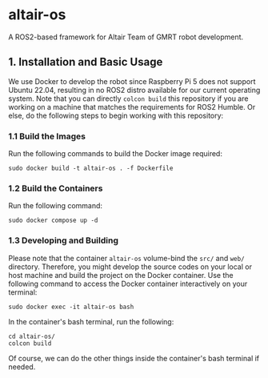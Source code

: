 # altair-os
A ROS2-based framework for Altair Team of GMRT robot development.

## 1. Installation and Basic Usage
We use Docker to develop the robot since Raspberry Pi 5 does not support Ubuntu 22.04, resulting in no ROS2 distro available for our current operating system. Note that you can directly ```colcon build``` this repository if you are working on a machine that matches the requirements for ROS2 Humble. Or else, do the following steps to begin working with this repository:

### **1.1 Build the Images** 
Run the following commands to build the Docker image required:

```
sudo docker build -t altair-os . -f Dockerfile
``` 

### **1.2 Build the Containers**
Run the following command:

```
sudo docker compose up -d
```


### **1.3 Developing and Building**
Please note that the container ```altair-os``` volume-bind the ```src/``` and ```web/``` directory. Therefore, you might develop the source codes on your local or host machine and build the project on the Docker container. Use the following command to access the Docker container interactively on your terminal:

```
sudo docker exec -it altair-os bash
```

In the container's bash terminal, run the following:

```
cd altair-os/
colcon build
```

Of course, we can do the other things inside the container's bash terminal if needed. 